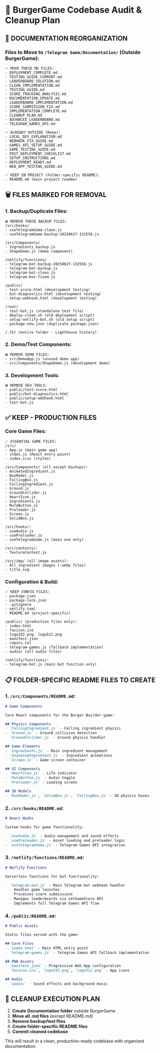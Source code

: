# 🧹 BurgerGame Codebase Audit & Cleanup Plan

## 📁 DOCUMENTATION REORGANIZATION

### Files to Move to `/Telegram Game/Documentation/` (Outside BurgerGame):
```
✅ MOVE THESE MD FILES:
- DEPLOYMENT_COMPLETE.md
- TESTING_GUIDE_CURRENT.md  
- LEADERBOARD_SOLUTION.md
- CLEAN_IMPLEMENTATION.md
- TESTING_GUIDE.md
- SCORE_TRACKING_ANALYSIS.md
- DOCUMENTATION_UPDATE.md
- LEADERBOARD_IMPLEMENTATION.md
- SCORE_SUBMISSION_FIX.md
- IMPLEMENTATION_COMPLETE.md
- CLEANUP_PLAN.md
- ADVANCED_LEADERBOARD.md
- TELEGRAM_GAMES_API.md

✅ ALREADY OUTSIDE (Keep):
- LOCAL_DEV_EXPLANATION.md
- WEBHOOK_FIX_GUIDE.md  
- GAMES_API_SETUP_GUIDE.md
- GAME_TESTING_GUIDE.md
- POST_DEPLOYMENT_CHECKLIST.md
- SETUP_INSTRUCTIONS.md
- DEPLOYMENT_READY.md
- WEB_APP_TESTING_GUIDE.md

✅ KEEP IN PROJECT (Folder-specific README):
- README.md (main project readme)
```

## 🗑️ FILES MARKED FOR REMOVAL

### 1. Backup/Duplicate Files:
```
❌ REMOVE THESE BACKUP FILES:
/src/hooks/
- useTelegramGame-clean.js
- useTelegramGame-backup-20250627-132556.js

/src/Components/
- Ingredients_backup.js
- ShapeDemo.js (demo component)

/netlify/functions/
- telegram-bot-backup-20250627-132556.js
- telegram-bot-backup.js
- telegram-bot-clean.js
- telegram-bot-fixed.js

/public/
- test-score.html (development testing)
- bot-diagnostics.html (development testing)
- setup-webhook.html (development testing)

/root/
- test-bot.js (standalone test file)
- deploy-clean.sh (old deployment script)
- setup-netlify-bot.sh (old setup script)
- package-new.json (duplicate package.json)

/.lh/ (entire folder - Lighthouse history)
```

### 2. Demo/Test Components:
```
❌ REMOVE DEMO FILES:
- src/DemoApp.js (unused demo app)
- src/Components/ShapeDemo.js (development demo)
```

### 3. Development Tools:
```
❌ REMOVE DEV TOOLS:
- public/test-score.html
- public/bot-diagnostics.html  
- public/setup-webhook.html
- test-bot.js
```

## ✅ KEEP - PRODUCTION FILES

### Core Game Files:
```
✅ ESSENTIAL GAME FILES:
/src/
- App.js (main game app)
- index.js (React entry point)
- index.scss (styles)

/src/Components/ (all except backups):
- AnimatedIngredient.js
- BoxModel.js
- FallingBox.js
- FallingIngredient.js
- Ground.js
- GroundCollider.js
- HeartIcon.js
- Ingredients.js
- MuteButton.js
- Preloader.js
- Screen.js
- SolidBox.js

/src/hooks/:
- useAudio.js
- usePreloader.js
- useTelegramGame.js (main one only)

/src/contexts/:
- TextureContext.js

/src/img/ (all image assets):
- All ingredient images (.webp files)
- title.svg
```

### Configuration & Build:
```
✅ KEEP CONFIG FILES:
- package.json
- package-lock.json
- .gitignore
- netlify.toml
- README.md (project-specific)

/public/ (production files only):
- index.html
- favicon.ico
- logo192.png, logo512.png
- manifest.json
- robots.txt
- telegram-games.js (fallback implementation)
- audio/ (all audio files)

/netlify/functions/:
- telegram-bot.js (main bot function only)
```

## 📋 FOLDER-SPECIFIC README FILES TO CREATE

### 1. `/src/Components/README.md`:
```markdown
# Game Components

Core React components for the Burger Builder game:

## Physics Components
- `FallingIngredient.js` - Falling ingredient physics
- `Ground.js` - Ground collision detection
- `GroundCollider.js` - Ground physics handler

## Game Elements  
- `Ingredients.js` - Main ingredient management
- `AnimatedIngredient.js` - Ingredient animations
- `Screen.js` - Game screen container

## UI Components
- `HeartIcon.js` - Life indicator
- `MuteButton.js` - Audio toggle
- `Preloader.js` - Loading screen

## 3D Models
- `BoxModel.js`, `SolidBox.js`, `FallingBox.js` - 3D physics boxes
```

### 2. `/src/hooks/README.md`:
```markdown
# React Hooks

Custom hooks for game functionality:

- `useAudio.js` - Audio management and sound effects
- `usePreloader.js` - Asset loading and preloader logic  
- `useTelegramGame.js` - Telegram Games API integration
```

### 3. `/netlify/functions/README.md`:
```markdown
# Netlify Functions

Serverless functions for bot functionality:

- `telegram-bot.js` - Main Telegram bot webhook handler
  - Handles game launches
  - Processes score submissions
  - Manages leaderboards via setGameScore API
  - Implements full Telegram Games API flow
```

### 4. `/public/README.md`:
```markdown
# Public Assets

Static files served with the game:

## Core Files
- `index.html` - Main HTML entry point
- `telegram-games.js` - Telegram Games API fallback implementation

## PWA Assets  
- `manifest.json` - Progressive Web App configuration
- `favicon.ico`, `logo192.png`, `logo512.png` - App icons

## Audio
- `audio/` - Sound effects and background music
```

## 🚀 CLEANUP EXECUTION PLAN

1. **Create Documentation folder** outside BurgerGame
2. **Move all .md files** (except README.md)
3. **Remove backup/test files**
4. **Create folder-specific README files**
5. **Commit cleaned codebase**

This will result in a clean, production-ready codebase with organized documentation.
